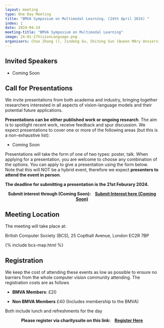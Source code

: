 ```yaml
---
layout: meeting
type: One Day Meeting
title: "BMVA Symposium on Multimodal Learning. (24th April 2024) "
index: 1
date: 2024-04-24
meeting-title: "BMVA Symposium on Multimodal Learning"
image: 24-01-17VisionLanguage.png
organisers: Chao Zhang (), Jindong Gu, Shitong Sun (Queen MAry Unviersity of London)
---
```


## Invited Speakers

* Coming Soon


## Call for Presentations

We invite presentations from both academia and industry, bringing together researchers interested in all aspects of vision-language models and their potential future applications. 

**Presentations can be either published work or ongoing research**. The aim is to spotlight recent work, receive feedback and spur discussion. We expect presentations to cover one or more of the following areas (but this is a non-exhaustive list):

* Coming Soon

Presentations will take the form of one of two types: poster, talk. When applying for a presentation, you are welcome to choose any combination of the options. You can apply to give a presentation using the form below.  Note that this will NOT be a hybrid event, therefore we expect **presenters to attend the event in person**.

**The deadline for submitting a presentation is the 21st Feburary 2024.**


<div class="alert mt-3 alert-info" style="text-align:center;">
<span><strong>Submit interest through (Coming Soon): &nbsp;&nbsp;
<a class="btn btn-warning" role="button" href="https://forhhms.gle/dJ5uw5i5F7jBQi977">Submit Interest here (Coming Soon)</a></strong></span>
</div>


## Meeting Location

The meeting will take place at:

British Computer Society (BCS), 25 Copthall Avenue, London EC2R 7BP

{% include bcs-map.html %}

## Registration

We keep the cost of attending these events as low as possible to ensure no barriers from the whole computer vision community attending. 
The registration costs are as follows 
- **BMVA Members**:  £20

- **Non BMVA Members**   £40 (Includes membership to the BMVA)

Both include lunch and refreshments for the day


<div class="alert mt-3 alert-info" style="text-align:center;">
<span><strong>Please register via charitysuite on this link: &nbsp;&nbsp;
<a class="btn btn-warning" role="button" href="https://bmva.charitysuite.com/events/iisghhgo4qt1">Register Here</a></strong></span>
</div>




